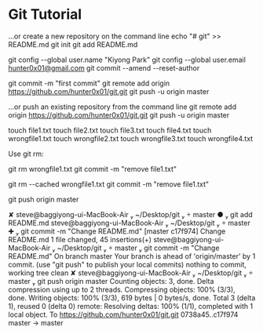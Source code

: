 # Git Tutorial


…or create a new repository on the command line
echo "# git" >> README.md
git init
git add README.md


git config --global user.name "Kiyong Park"
git config --global user.email hunter0x01@gmail.com
git commit --amend --reset-author

git commit -m "first commit"
git remote add origin https://github.com/hunter0x01/git.git
git push -u origin master



…or push an existing repository from the command line
git remote add origin https://github.com/hunter0x01/git.git
git push -u origin master


touch file1.txt
touch file2.txt
touch file3.txt
touch file4.txt
touch wrongfile1.txt
touch wrongfile2.txt
touch wrongfile3.txt
touch wrongfile4.txt


Use git rm:

git rm wrongfile1.txt
git commit -m "remove file1.txt"


git rm --cached wrongfile1.txt
git commit -m "remove file1.txt"

git push origin master  


 ✘ steve@baggiyong-ui-MacBook-Air  ~/Desktop/git   master ●  git add README.md
 steve@baggiyong-ui-MacBook-Air  ~/Desktop/git   master ✚  git commit -m "Change README.md"
[master c17f974] Change README.md
 1 file changed, 45 insertions(+)
 steve@baggiyong-ui-MacBook-Air  ~/Desktop/git   master  git commit -m "Change README.md"
On branch master
Your branch is ahead of 'origin/master' by 1 commit.
  (use "git push" to publish your local commits)
nothing to commit, working tree clean
 ✘ steve@baggiyong-ui-MacBook-Air  ~/Desktop/git   master  git push origin master
Counting objects: 3, done.
Delta compression using up to 2 threads.
Compressing objects: 100% (3/3), done.
Writing objects: 100% (3/3), 619 bytes | 0 bytes/s, done.
Total 3 (delta 1), reused 0 (delta 0)
remote: Resolving deltas: 100% (1/1), completed with 1 local object.
To https://github.com/hunter0x01/git.git
   0738a45..c17f974  master -> master


